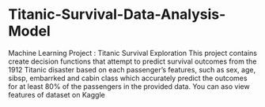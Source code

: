 # Titanic-Survival-Data-Analysis-Model
Machine Learning Project : Titanic Survival Exploration This project contains create decision functions that attempt to predict survival outcomes from the 1912 Titanic disaster based on each passenger’s features, such as sex, age, sibsp, embarrked and cabin class which accurately predict the outcomes for at least 80% of the passengers in the provided data.  You can aso view features of dataset on Kaggle
